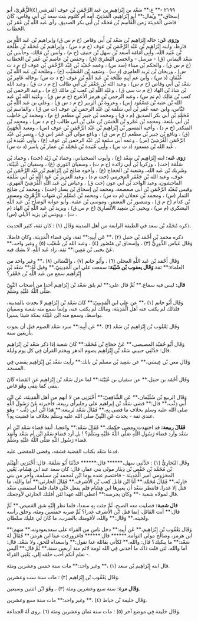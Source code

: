 ٢١٩٩ -** ع:** سَعْد بن إِبْرَاهِيم بن عَبد الرَّحْمَنِ بْن عوف القرشي (٤)الزُّهْرِيّ، أبو إسحاق،** ويُقال:** أبو إِبْرَاهِيم، الْمَدَنِيّ. أمه أم كلثوم بنت سعد بْن أَبي وقاص، كَانَ قاضي الْمَدِينَة زمن الْقَاسِم بْن مُحَمَّد بْن أَبي بكر الصديق. رأى عَبد اللَّهِ بْن عُمَر بْن الخطاب.

**ورَوَى عَن:** خاله إِبْرَاهِيم بْن سَعْد بْن أَبي وقاص (خ م س ق) وإبراهيم بْن عَبد اللَّهِ بن قارظ، وابنه إِبْرَاهِيم بْن عَبْد الرَّحْمَنِ بْن عوف (خ م د س) ، وإبراهيم بْن مُحَمَّد بْن طَلْحَة بْن عُبَيد الله، وأَبِي أُمَامَة أسعد بْن سهل بْن حنيف (خ م) ، وأنس بْن مَالِك، وحابس بْن سَعْد اليماني (ق) - مرسل - والحسن البَصْرِيّ (ق) ، وحفص بْن عاصم بْن عُمَر بْن الخطاب (خ م س ق) ، والحكم بْن ميناء (صد س) ، وعمه حُمَيْد بْن عَبْد الرَّحْمَنِ بْن عوف (خ م د ت س) ، وريحان بْن يَزِيد العامري (د ت) ، وسَعِيد بْن المُسَيَّب (خ) ، وطلحة بْن عَبد اللَّهِ بْن عُثْمَان (د س) ، وابن عم أَبِيهِ طَلْحَة بْن عَبد اللَّهِ بْن عوف (خ د ت س) ،وخاله عَامِر بْن سَعْد بْن أَبي وقاص (خ م س) ، وعبد الله بْن جَعْفَر بْن أَبي طالب (خ م د ت ق) ، وعبد الله بْن شاذ بْن الهاد (خ م ت سي ق) ، وعَبْد اللَّهِ بْن كعب بْن مالك (خ م) ، وعبد الرحمن بْن كعب بْن مَالِك (م تم س) ، وعبد الرحمن بْن هرمز الأعرج (خ م س ق) ، وعُبَيد الله بْن عَبد الله بْن عتبة بْن مَسْعُود (س) ، وعروة بْن الزبير (خ م د س ق) ، وعلي بن عَبد اللَّهِ بْن عَبَّاس، وابن عمه عُمَر بْن أَبي سَلَمَة بْن عَبْد الرحمن بْن عوف (ت س ق) ، والقاسم بْن مُحَمَّدِ بْن أَبي بكر الصديق (م د ق) ، ومحمد بْن جبير بْن مطعم (خ م) ، ومحمد بْن حَاطِب بْن أَبي بلتعة، ومحمد بْن عَمْرو بْن الْحَسَن بْن علي بْن أَبي طالب (خ م د س) ، ومحمد بْن المنكدر (خ م د) ، وأخيه المسور بْن إِبْرَاهِيم بْن عَبْد الرَّحْمَنِ بْن عوف (س) ، ومعبد الْجُهَنِيّ (ق) ، ونافع بْن جبير بْن مطعم (خ م س ق) ، ونافع مولى ابْن عُمَر (س ق) ، ونصر بْن عَبْد الرَّحْمَنِ الْقُرَشِيّ (س) ، وعمه أبي سلمة بْن عَبْد الرحمن بْن عوف (ع) ، وأَبِي عُبَيدة بْن عَبد الله بْن مسعود (د ت س) ، وأَبِي عُبَيدة بْن مُحَمَّد بْن عمار بْن ياسر (د ت س) .

**رَوَى عَنه:** ابنه إِبْرَاهِيم بْن سَعْد (ع) ، وأيوب السختياني، وحماد بْن زَيْد (خت) ، وحماد بْن سَلَمَة (خت) ، وزكريا بْن أَبي زائدة (خ م ت) ، وسفيان الثوري (ع) ، وسفيان بْن عُيَيْنَة، وشَرِيك بْن عَبد الله، وشعبة بْن الحجاج (ع) ، وأخوه صَالِح بْن إِبْرَاهِيم بْن عَبْد الرَّحْمَنِ بْن عوف، وعبد الله بْن جَعْفَر المخرمي (خت م د) ، وعبد العزيز بْن عَبد اللَّهِ بْن أَبي سَلَمَة الماجشون، وعبد الواحد بْن أَبي عون (خت ق) ، وعياض بْن عَبد اللَّهِ الْقُرَشِيّ الفهري، وقيس بْنعَبْد الرَّحْمَنِ بْن أَبي صعصعة، ومحمد بْن إسحاق بْن يسار (خت) ، ومحمد بْن صَالِح التمار (س) ، ومحمد بْن عجلان (م ت س) ، ومحمد بْن مُسْلِم بْن شهاب الزُّهْرِيّ، ومسعر بْن كدام (خ م ق) ، ومنصور بْن المعتمر، وموسى بْن عقبة، وأبو عوانة الوضاح بْن عَبد اللَّهِ اليشكري (م س) ، ويحيى بْن سَعِيد الأَنْصارِيّ (خ م س ق) ، ويزيد بْن عَبد اللَّهِ بْن الهاد (م ت) ، ويونس بْن يزيد الأيلي (س) .

ذكره مُحَمَّد بْن سعد في الطبقة الرابعة من أهل المدينة وَقَال (١) : كان ثقة، كثير الحديث.

ذكره محمد بْن أَحْمَد بْن حنبل (٢) ،** عَن أَبِيهِ:** ثقة، ولي قضاء الْمَدِينَة، وكان فاضلا. وَقَال عَباس الدُّورِيُّ (٣) ، وإسحاق بْن مَنْصُور (٤) ، وعبد الله بْن شُعَيْب (٥) ، وغير واحد،** عَنْ يحيى بْن مَعِين:** ثقة. زاد عَبد اللَّهِ. لا يشك فيه.

وَقَال أَحْمَد بْن عَبد اللَّهِ العجلي (٦) ، وأَبُو حاتم (٧) ، والنَّسَائي (٨) ،** وغير واحد من العلماء:** ثقة.**وَقَال يعقوب بْن شَيْبَة:** سمعت علي ابن الْمَدِينِيّ،** وقيل لَهُ:** سَعْد بْن إِبْرَاهِيم سمع من عَبد اللَّهِ بْن جَعْفَر؟

**قال:** ليس فيه سماع.** ثُمَّ قال علي:** لم يلق سَعْد بْن إِبْرَاهِيم أحدا من أصحاب النَّبِيّ صَلَّى اللَّهُ عَلَيْهِ وسَلَّمَ.

وَقَال أَبُو حاتم (١) ،** عن علي ابن الْمَدِينِيّ:** كَانَ سَعْد بْن إِبْرَاهِيم لا يحدث بالمدينة، فلذلك لم يكتب عنه أهل الْمَدِينَة، ومالك لم يكتب عنه، وإنما سمع منه شعبة وسفيان بواسط، وسمع منه ابْن عُيَيْنَة بمكة شيئا يسيرا.

وَقَال يَعْقُوب بْن إِبْرَاهِيم بْن سَعْد (٢) ،** عَن أَبِيهِ:** سرد سَعْد الصوم قبل أن يموت بأربعين سنة.

وَقَال أَبُو حُمَيْد المصيصي،** عَنْ حجاج بْن مُحَمَّد:** كَانَ شعبة إذا ذكر سَعْد بْن إِبْرَاهِيم قال: حَدَّثَنِي حبيبي سَعْد بْن إِبْرَاهِيم يصوم الدهر ويختم القرآن فِي كل يوم وليلة.

وَقَال معن بْن عِيسَى،** عن سَعِيد بْن مسلم بْن بانك:** رأيت سَعْد بْن إِبْرَاهِيم يقضي فِي المسجد.

وَقَال أَحْمَد بن حنبل،** عن سفيان بن عُيَيْنَة:** لما عزل سَعْد بْن إِبْرَاهِيم عَنِ القضاء كَانَ يتقى كما يتقى وهُوَ قاض.

وَقَال الربيع بْن سُلَيْمان،** عَنِ الشَّافِعِيّ:** أَخْبَرَنِي من لا أتهم من أهل الْمَدِينَة، عَنِ ابْن أَبي ذِئْب،** قال:** قضى سَعْد بْن إبراهيم على رجلبرأي ربيعة، فأخبرته عَنْ رَسُول اللَّهِ صلى الله عليه وسلم بخلاف ما قضى بِهِ،** فَقَالَ سَعْد لربيعة:** هَذَا ابْن أَبي ذِئْب - وهُوَ عندي ثقة - يحدث عَنِ النَّبِيِّ صلى الله عليه وسَلَّمَ بخلاف ما قضيت بِهِ؟.

**فَقَالَ ربيعة:** قد اجتهدت ومضى حكمك.** فَقَالَ سَعْد:** واعجبا، أنفذ قضاء سَعْد ابْن أم سَعْد وأرد قضاء رَسُول اللَّهِ صَلَّى اللَّهُ عَلَيْهِ وسَلَّمَ؟ ! بل أرد قضاء سَعْد ابْن أم سَعْد وأنفذ قضاء رَسُول اللَّهِ صَلَّى اللَّهُ عَلَيْهِ وسَلَّمَ.

فدعا سَعْد بكتاب القضية فشقه، وقضى للمقضى عليه.

وقَال البُخارِيُّ (١) : حَدَّثَنِي سهل،****** قال:****** حَدَّثَنَا أَبُو سَلَمَةَ، قال: أَخْبَرَنِي الْهَيْثَم بْن مُحَمَّد بْن حَفْص بْن دِينَار مولى بني عفار، قال: كان سعد عند ابن هِشَام، يَعْنِي المخزومي أمير الْمَدِينَة - فاختصم عنده يوما ابْن لمحمد بْن مسلمة، وآخر من بني حَارِثَة،** فَقَالَ مُحَمَّد:** أنا ابْن قاتل كعب بْن الأشرف.** فَقَالَ الحارثي:** أما والله، ما قتل إلا غدرا. فانتظر سَعْد أن يغيرها ابن هِشَام فلم يفعل حَتَّى قاما، فلما استقضى سَعْد قال لمولاه شعبة -** وكان يحرسه:** أعطي الله عهدا لئن أفلتك الحارثي لأوجعنك.

**قال شعبة:** فصليت معه الصبح، ثُمَّ جئت بِهِ سعدا، فلما نظر إِلَيْهِ شق القميص،** ثُمَّ قال:** أنت القائل، إنما قتل ابْن الأشرف غدرا؟ ثُمَّ ضربه خمسين ومئة، وحلق رأسه ولحيته،** وَقَال:** والله، لأقومنك بالضرب، ما كَانَ لي عليك سلطان.

وَقَال يَعْقُوب بْن إِبْرَاهِيم،** عَن أَبِيهِ:** دخل ناس من القراء على سعديعودونه،** منهم:** ابن هرمز، وصالح مولى التوأمة.****** قال:****** فاغرورقت عينا ابن هرمز،** فَقَالَ لَهُ سَعْد:** ما يبكيك؟ قال: والله،** لكأني بقائلة غدا تقول:** واسعداه للحق، ولا سَعْد. قال: أما والله، لئن قلت ذاك ما أخذني فِي الله لومة لائم منذ أربعين سنة.** ثُمَّ قال:** أليس تعلم أنكم أحب خلقه إلي، يَعْنِي القراء -.

قال ابنه إِبْرَاهِيم بْن سعد (١) ،** وغير واحد:** مات سنة خمس وعشرين ومئة.

وَقَال يَعْقُوب بْن إِبْرَاهِيم (٢) : مات سنة ست وعشرين.

**وَقَال مرة:** سنة سبع وعشرين ومئة (٣) ، وهُوَ ابْن اثنتين وسبعين.

وَقَال خليفة بْن خياط (٤) ،** وغير واحد:** مات سنة سبع وعشرين.

وَقَال خليفة فِي موضع آخر (٥) : مات سنة ثمان وعشرين ومئة (٦) .روى لَهُ الجماعة.